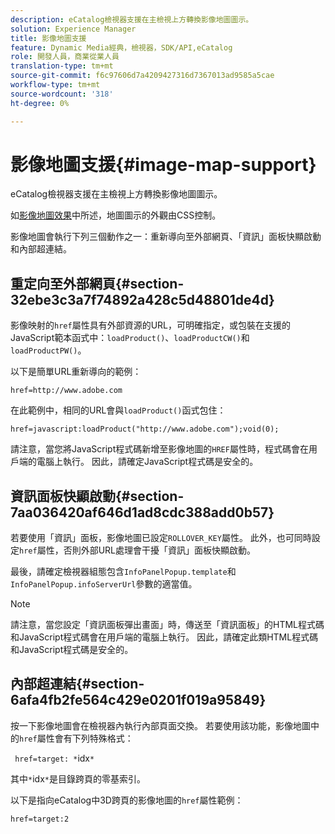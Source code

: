 ```yaml
---
description: eCatalog檢視器支援在主檢視上方轉換影像地圖圖示。
solution: Experience Manager
title: 影像地圖支援
feature: Dynamic Media經典，檢視器，SDK/API,eCatalog
role: 開發人員，商業從業人員
translation-type: tm+mt
source-git-commit: f6c97606d7a4209427316d7367013ad9585a5cae
workflow-type: tm+mt
source-wordcount: '318'
ht-degree: 0%

---
```



# 影像地圖支援{#image-map-support}

eCatalog檢視器支援在主檢視上方轉換影像地圖圖示。

如[影像地圖效果](../../c-html5-s7-aem-asset-viewers/c-html5-20-ecatalog-viewer-about/c-html5-20-ecatalog-viewer-customizingviewer/r-html5-ecatalog-viewer-20-customize-imagemapeffect.md#reference-261df27d1ed145c882b26b88e33a0289)中所述，地圖圖示的外觀由CSS控制。

影像地圖會執行下列三個動作之一：重新導向至外部網頁、「資訊」面板快顯啟動和內部超連結。

## 重定向至外部網頁{#section-32ebe3c3a7f74892a428c5d48801de4d}

影像映射的`href`屬性具有外部資源的URL，可明確指定，或包裝在支援的JavaScript範本函式中：`loadProduct()`、`loadProductCW()`和`loadProductPW()`。

以下是簡單URL重新導向的範例：

`href=http://www.adobe.com`

在此範例中，相同的URL會與`loadProduct()`函式包住：

`href=javascript:loadProduct("http://www.adobe.com");void(0);`

請注意，當您將JavaScript程式碼新增至影像地圖的`HREF`屬性時，程式碼會在用戶端的電腦上執行。 因此，請確定JavaScript程式碼是安全的。

## 資訊面板快顯啟動{#section-7aa036420af646d1ad8cdc388add0b57}

若要使用「資訊」面板，影像地圖已設定`ROLLOVER_KEY`屬性。 此外，也可同時設定`href`屬性，否則外部URL處理會干擾「資訊」面板快顯啟動。

最後，請確定檢視器組態包含`InfoPanelPopup.template`和`InfoPanelPopup.infoServerUrl`參數的適當值。

>[!NOTE]
>
>請注意，當您設定「資訊面板彈出畫面」時，傳送至「資訊面板」的HTML程式碼和JavaScript程式碼會在用戶端的電腦上執行。 因此，請確定此類HTML程式碼和JavaScript程式碼是安全的。

## 內部超連結{#section-6afa4fb2fe564c429e0201f019a95849}

按一下影像地圖會在檢視器內執行內部頁面交換。 若要使用該功能，影像地圖中的`href`屬性會有下列特殊格式：

` href=target: *`idx`*`

其中`*`idx`*`是目錄跨頁的零基索引。

以下是指向eCatalog中3D跨頁的影像地圖的`href`屬性範例：

`href=target:2`
